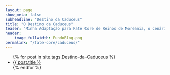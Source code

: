 ```yaml
---
layout: page
show_meta: false
subheadline: "Destino da Caduceus"
title: "O Destino da Caduceus"
teaser: "Minha Adaptação para Fate Core de Reinos de Moreania, o cenário oficial da DragonSlayer"
header:
    image_fullwidth: FundoBlog.png
permalink: "/fate-core/caduceus/"
---
```

<ul>
    {% for post in site.tags.Destino-da-Caduceus %}
    <li><a href="{{ site.url }}{{ post.url }}">{{ post.title }}</a></li>
    {% endfor %}
</ul>
